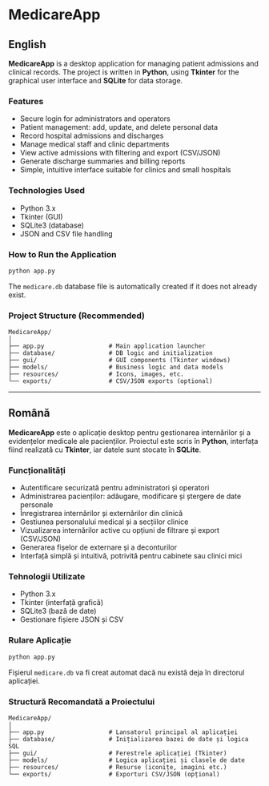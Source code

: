 # MedicareApp

## English

**MedicareApp** is a desktop application for managing patient admissions and clinical records. The project is written in **Python**, using **Tkinter** for the graphical user interface and **SQLite** for data storage.

### Features
- Secure login for administrators and operators
- Patient management: add, update, and delete personal data
- Record hospital admissions and discharges
- Manage medical staff and clinic departments
- View active admissions with filtering and export (CSV/JSON)
- Generate discharge summaries and billing reports
- Simple, intuitive interface suitable for clinics and small hospitals

### Technologies Used
- Python 3.x
- Tkinter (GUI)
- SQLite3 (database)
- JSON and CSV file handling

### How to Run the Application
```bash
python app.py
```
The `medicare.db` database file is automatically created if it does not already exist.

### Project Structure (Recommended)
```
MedicareApp/
│
├── app.py                  # Main application launcher
├── database/               # DB logic and initialization
├── gui/                    # GUI components (Tkinter windows)
├── models/                 # Business logic and data models
├── resources/              # Icons, images, etc.
└── exports/                # CSV/JSON exports (optional)
```

---

## Română

**MedicareApp** este o aplicație desktop pentru gestionarea internărilor și a evidențelor medicale ale pacienților. Proiectul este scris în **Python**, interfața fiind realizată cu **Tkinter**, iar datele sunt stocate în **SQLite**.

### Funcționalități
- Autentificare securizată pentru administratori și operatori
- Administrarea pacienților: adăugare, modificare și ștergere de date personale
- Înregistrarea internărilor și externărilor din clinică
- Gestiunea personalului medical și a secțiilor clinice
- Vizualizarea internărilor active cu opțiuni de filtrare și export (CSV/JSON)
- Generarea fișelor de externare și a deconturilor
- Interfață simplă și intuitivă, potrivită pentru cabinete sau clinici mici

### Tehnologii Utilizate
- Python 3.x
- Tkinter (interfață grafică)
- SQLite3 (bază de date)
- Gestionare fișiere JSON și CSV

### Rulare Aplicație
```bash
python app.py
```
Fișierul `medicare.db` va fi creat automat dacă nu există deja în directorul aplicației.

### Structură Recomandată a Proiectului
```
MedicareApp/
│
├── app.py                  # Lansatorul principal al aplicației
├── database/               # Inițializarea bazei de date și logica SQL
├── gui/                    # Ferestrele aplicației (Tkinter)
├── models/                 # Logica aplicației și clasele de date
├── resources/              # Resurse (iconițe, imagini etc.)
└── exports/                # Exporturi CSV/JSON (opțional)
```


